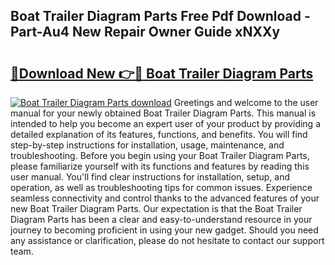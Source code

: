 ## Boat Trailer Diagram Parts Free Pdf Download - Part-Au4 New Repair Owner Guide xNXXy

# <h2><a href="http://dfi02bf.blite.top/?on=Boat+Trailer+Diagram+Parts">🔗Download New 👉🔴 Boat Trailer Diagram Parts</a></h2>

[![Boat Trailer Diagram Parts download](https://i.imgur.com/lujVjoI.png)](http://dfi02bf.blite.top/?on=Boat+Trailer+Diagram+Parts)
Greetings and welcome to the user manual for your newly obtained Boat Trailer Diagram Parts. This manual is intended to help you become an expert user of your product by providing a detailed explanation of its features, functions, and benefits. You will find step-by-step instructions for installation, usage, maintenance, and troubleshooting. Before you begin using your Boat Trailer Diagram Parts, please familiarize yourself with its functions and features by reading this user manual. You'll find clear instructions for installation, setup, and operation, as well as troubleshooting tips for common issues. Experience seamless connectivity and control thanks to the advanced features of your new Boat Trailer Diagram Parts. Our expectation is that the Boat Trailer Diagram Parts has been a clear and easy-to-understand resource in your journey to becoming proficient in using your new gadget. Should you need any assistance or clarification, please do not hesitate to contact our support team.
